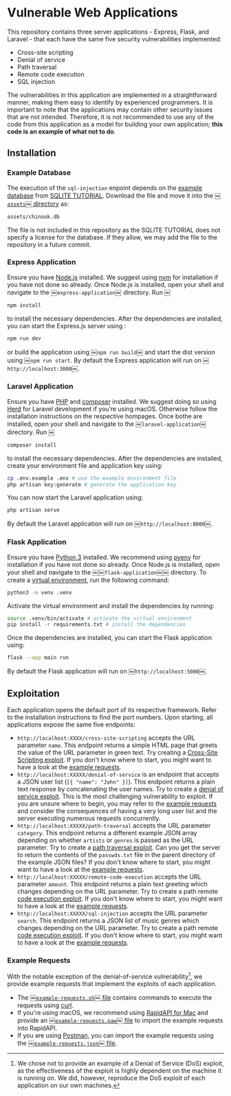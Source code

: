 # Vulnerable Web Applications

This repository contains three server applications - Express, Flask, and Laravel - that each have the same five security vulnerabilities implemented:

- Cross-site scripting
- Denial of service
- Path traversal
- Remote code execution
- SQL injection

The vulnerabilities in this application are implemented in a straightforward manner, making them easy to identify by experienced programmers. It is important to note that the applications may contain other security issues that are not intended. Therefore, it is not recommended to use any of the code from this application as a model for building your own application; **this code is an example of what not to do**.

## Installation

### Example Database

The execution of the `sql-injection` enpoint depends on the [example database](https://www.sqlitetutorial.net/sqlite-sample-database/) from [SQLITE TUTORIAL](https://www.sqlitetutorial.net). Download the file and move it into the [￼`assets`￼ directory](./assets) as:

```txt
assets/chinook.db
```

The file is not included in this repository as the SQLITE TUTORIAL does not specify a license for the database. If they allow, we may add the file to the repository in a future commit.

### Express Application

Ensure you have [Node.js](https://nodejs.org/en) installed. We suggest using [nvm](https://github.com/nvm-sh/nvm) for installation if you have not done so already. Once Node.js is installed, open your shell and navigate to the ￼`express-application`￼ directory. Run ￼

```sh
npm install
```

to install the necessary dependencies. After the dependencies are installed, you can start the Express.js server using :

```sh
npm run dev￼ 
```

or build the application using ￼`npm run build`￼ and start the dist version using ￼`npm run start`. By default the Express application will run on ￼`http://localhost:3000`￼.

### Laravel Application

Ensure you have [PHP](https://www.php.net/manual/en/install.php) and [composer](https://getcomposer.org/doc/00-intro.md) installed. We suggest doing so using [Herd](https://herd.laravel.com/) for Laravel development if you’re using macOS. Otherwise follow the installation instructions on the respective hompages. Once bothe are installed, open your shell and navigate to the ￼`laravel-application`￼ directory. Run ￼

```sh
composer install
```

to install the necessary dependencies. After the dependencies are installed,  create your environment file and application key using:

```sh
cp .env.example .env # use the example environment file
php artisan key:generate # generate the application key
```

You can now start the Laravel application using:

```sh
php artisan serve
```

By default the Laravel application will run on ￼`http://localhost:8000`￼.

### Flask Application

Ensure you have [Python 3](￼) installed. We recommend using [pyenv](￼) for installation if you have not done so already. Once Node.js is installed, open your shell and navigate to the ￼￼`flask-application`￼￼ directory. To create a [virtual environment](￼), run the following command:

```sh
python3 -m venv .venv
```

Activate the virtual environment and install the dependencies by running:

```sh
source .venv/bin/activate # activate the virtual environment
pip install -r requirements.txt # install the dependencies
```

Once the dependencies are installed, you can start the Flask application using:

```sh
flask --app main run
```

By default the Flask application will run on ￼`http://localhost:5000`￼.

## Exploitation

Each application opens the default port of its respective framework. Refer to the installation instructions to find the port numbers. Upon starting, all applications expose the same five endpoints:

- `http://localhost:XXXX/cross-site-scripting` accepts the URL parameter `name`. This endpoint returns a simple HTML page that greets the value of the URL parameter in green text. Try creating a [Cross-Site Scripting exploit](https://example.com). If you don't know where to start, you might want to have a look at the [example requests](#example-requests).
- `http://localhost:XXXXX/denial-of-service` is an endpoint that accepts a JSON user list (`[{ "name": "John" }]`). This endpoint returns a plain text response by concatenating the user names. Try to create a [denial of service exploit](￼). This is the most challenging vulnerability to exploit. If you are unsure where to begin, you may refer to the [example requests](#example-requests) and consider the consequences of having a very long user list and the server executing numerous requests concurrently.
- `http://localhost:XXXXX/path-traversal` accepts the URL parameter `category`. This endpoint returns a different example JSON array depending on whether `artists` or `genres` is passed as the URL parameter. Try to create a [path traversal exploit](https://www.thehacker.recipes/web/inputs/directory-traversal). Can you get the server to return the contents of the `passwds.txt` file in the parent directory of the example JSON files? If you don't know where to start, you might want to have a look at the [example requests](#example-requests).
- `http://localhost:XXXXX/remote-code-execution` accepts the URL parameter `amount`. This endpoint returns a plain text greeting which changes depending on the URL parameter. Try to create a path remote [code execution exploit](https://de.wikipedia.org/wiki/Remote_Code_Execution). If you don't know where to start, you might want to have a look at the [example requests](#example-requests).
- `http://localhost:XXXXX/sql-injection` accepts the URL parameter `search`. This endpoint returns a JSON list of music genres which changes depending on the URL parameter. Try to create a path remote [code execution exploit](https://www.thehacker.recipes/web/inputs/sqli). If you don't know where to start, you might want to have a look at the [example requests](#example-requests).

### Example Requests

With the notable exception of the denial-of-service vulnerability[^1], we provide example requests that implement the exploits of each application.

- The [￼`example-requests.sh`￼ file](./example-requests/example-requests.sh) contains commands to execute the requests using [curl](https://curl.se/).
- If you're using macOS, we recommend using [RapidAPI for Mac](https://paw.cloud/) and provide an [￼`example-requests.paw`￼ file](./example-requests/example-requests.paw) to import the example requests into RapidAPI.
- If you are using [Postman](https://www.postman.com/), you can import the example requests using the [￼`example-requests.json`￼ file](./example-requests/example-requests.json).

 [^1]: We chose not to provide an example of a Denial of Service (DoS) exploit, as the effectiveness of the exploit is highly dependent on the machine it is running on. We did, however, reproduce the DoS exploit of each application on our own machines.
